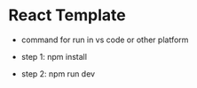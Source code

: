 # React Template

- command for run in vs code or other platform

- step 1: npm install

- step 2: npm run dev